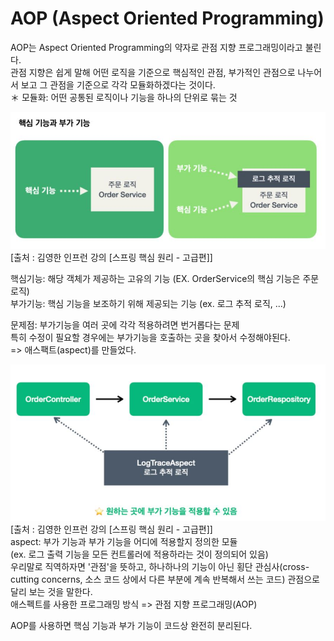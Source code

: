 # AOP (Aspect Oriented Programming)   
AOP는 Aspect Oriented Programming의 약자로 관점 지향 프로그래밍이라고 불린다.   
관점 지향은 쉽게 말해 어떤 로직을 기준으로 핵심적인 관점, 부가적인 관점으로 나누어서 보고 그 관점을 기준으로 각각 모듈화하겠다는 것이다.   
＊ 모듈화: 어떤 공통된 로직이나 기능을 하나의 단위로 묶는 것   
   
![AOP_1.JPG](AOP_1.JPG)   
[출처 : 김영한 인프런 강의 [스프링 핵심 원리 - 고급편]]   
   
핵심기능: 해당 객체가 제공하는 고유의 기능 (EX. OrderService의 핵심 기능은 주문 로직)   
부가기능: 핵심 기능을 보조하기 위해 제공되는 기능 (ex. 로그 추적 로직, ...)   
   
문제점: 부가기능을 여러 곳에 각각 적용하려면 번거롭다는 문제   
        특히 수정이 필요할 경우에는 부가기능을 호출하는 곳을 찾아서 수정해야된다.   
=> 애스팩트(aspect)를 만들었다.   
   
![AOP_2.JPG](AOP_2.JPG)   
[출처 : 김영한 인프런 강의 [스프링 핵심 원리 - 고급편]]   
aspect: 부가 기능과 부가 기능을 어디에 적용할지 정의한 모듈   
(ex. 로그 출력 기능을 모든 컨트롤러에 적용하라는 것이 정의되어 있음)   
우리말로 직역하자면 '관점'을 뜻하고, 하나하나의 기능이 아닌 횡단 관심사(cross-cutting concerns, 소스 코드 상에서 다른 부분에 계속 반복해서 쓰는 코드) 관점으로 달리 보는 것을 말한다.   
애스펙트를 사용한 프로그래밍 방식 => 관점 지향 프로그래밍(AOP)   
   
AOP를 사용하면 핵심 기능과 부가 기능이 코드상 완전히 분리된다.   

